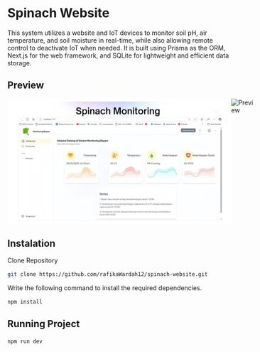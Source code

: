 # Spinach Website
This system utilizes a website and IoT devices to monitor soil pH, air temperature, and soil moisture in real-time, while also allowing remote control to deactivate IoT when needed. It is built using Prisma as the ORM, Next.js for the web framework, and SQLite for lightweight and efficient data storage.

## Preview <a name="Preview"></a>
<div style="display:flex;">
     <img alt="Preview" title="Preview" width="" src="images/1.jpg" />
     <img alt="Preview" title="Preview" width="" src="1mages/2.jpg" />
</div>

## Instalation
Clone Repository
```sh
git clone https://github.com/rafikaWardah12/spinach-website.git
```
Write the following command to install the required dependencies.
```sh
npm install
```

## Running Project
```sh
npm run dev
```
